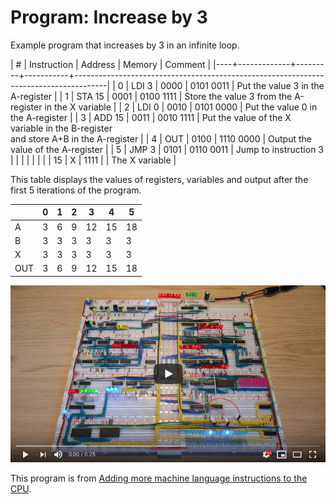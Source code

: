 # Program: Increase by 3

Example program that increases by 3 in an infinite loop.

|  # | Instruction | Address | Memory    | Comment                                                                              |
|----+-------------+---------+-----------+--------------------------------------------------------------------------------------|
|  0 | LDI  3      |    0000 | 0101 0011 | Put the value 3 in the A-register                                                    |
|  1 | STA 15      |    0001 | 0100 1111 | Store the value 3 from the A-register in the X variable                              |
|  2 | LDI  0      |    0010 | 0101 0000 | Put the value 0 in the A-register                                                    |
|  3 | ADD 15      |    0011 | 0010 1111 | Put the value of the X variable in the B-register<br>and store A+B in the A-register |
|  4 | OUT         |    0100 | 1110 0000 | Output the value of the A-register                                                   |
|  5 | JMP  3      |    0101 | 0110 0011 | Jump to instruction 3                                                                |
|    |             |         |           |                                                                                      |
| 15 | X           |    1111 |           | The X variable                                                                       |

This table displays the values of registers, variables and output after the first 5 iterations of the program.

|   | 0 | 1 | 2 | 3 | 4 | 5 |
|---|---|---|---|---|---|---|
| A | 3 | 6 | 9 |12 |15 |18 |
| B | 3 | 3 | 3 | 3 | 3 | 3 |
| X | 3 | 3 | 3 | 3 | 3 | 3 |
|OUT| 3 | 6 | 9 |12 |15 |18 |

[![YouTube video of computer](../resources/yt-increase-by-three-thumb.png)](https://www.youtube.com/watch?v=IgK4RUf5AlI "Click to play")

This program is from [Adding more machine language instructions to the CPU](https://www.youtube.com/watch?v=FCscQGBIL-Y).
